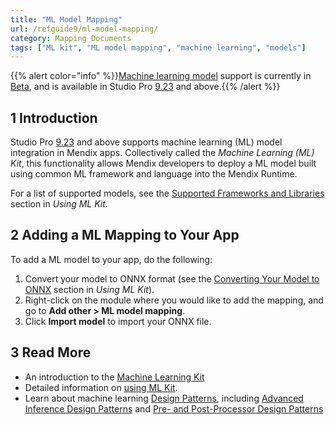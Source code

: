```yaml
---
title: "ML Model Mapping"
url: /refguide9/ml-model-mapping/
category: Mapping Documents
tags: ["ML kit", "ML model mapping", "machine learning", "models"]
---
```


{{% alert color="info" %}}[Machine learning model](/refguide9/machine-learning-kit/) support is currently in [Beta](/releasenotes/beta-features/), and is available in Studio Pro [9.23](/releasenotes/studio-pro/9.23/) and above.{{% /alert %}}

## 1 Introduction

Studio Pro [9.23](/releasenotes/studio-pro/9.23/) and above supports machine learning (ML) model integration in Mendix apps. Collectively called the *Machine Learning (ML) Kit*, this functionality allows Mendix developers to deploy a ML model built using common ML framework and language into the Mendix Runtime.

For a list of supported models, see the [Supported Frameworks and Libraries](/refguide9/machine-learning-kit/using-ml-kit/#supported-frameworks) section in *Using ML Kit*.

## 2 Adding a ML Mapping to Your App

To add a ML model to your app, do the following:

1. Convert your model to ONNX format (see the [Converting Your Model to ONNX](/refguide9/machine-learning-kit/using-ml-kit/#convert-ml-model) section in *Using ML Kit*).
2. Right-click on the module where you would like to add the mapping, and go to **Add other > ML model mapping**.
3. Click **Import model** to import your ONNX file.

## 3 Read More

* An introduction to the [Machine Learning Kit](/refguide9/machine-learning-kit/)
* Detailed information on [using ML Kit](/refguide9/machine-learning-kit/using-ml-kit/).
* Learn about machine learning [Design Patterns](/refguide9/machine-learning-kit/design-patterns/), including [Advanced Inference Design Patterns](/refguide9/machine-learning-kit/design-patterns/advanced-inference/) and [Pre- and Post-Processor Design Patterns](/refguide9/machine-learning-kit/design-patterns/pre-post-processor-patterns/)
